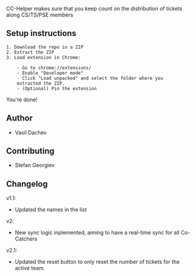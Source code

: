 CC-Helper makes sure that you keep count on the distribution of tickets along CS/TS/PSE members



## Setup instructions

    1. Download the repo in a ZIP
    2. Extract the ZIP
    3. Load extension in Chrome:

        - Go to chrome://extensions/
        - Enable "Developer mode"
        - Click "Load unpacked" and select the folder where you 
        extracted the ZIP.
        - (Optional) Pin the extension

You're done!

## Author

- Vasil Dachev


## Contributing


- Stefan Georgiev


## Changelog

v1.1:
- Updated the names in the list

v2:
- New sync logic inplemented, aiming to have a real-time sync for all Co-Catchers

v2.1:
- Updated the reset button to only reset the number of tickets for the active team.
